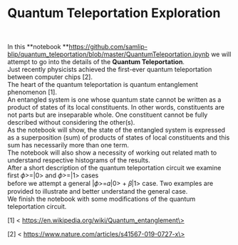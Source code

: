Quantum Teleportation Exploration
=================================

 

In this **notebook
**<https://github.com/samlip-blip/quantum_teleportation/blob/master/QuantumTeleportation.ipynb>
we will attempt to go into the details of the **Quantum Teleportation**.  
Just recently physicists achieved the first-ever quantum teleportation between
computer chips [2].  
The heart of the quantum teleportation is quantum entanglement phenomenon [1].  
An entangled system is one whose quantum state cannot be written as a product of
states of its local constituents. In other words, constituents are not parts but
are inseparable whole. One constituent cannot be fully described without
considering the other(s).  
As the notebook will show, the state of the entangled system is expressed as a
superposition (sum) of products of states of local constituents and this sum has
necessarily more than one term.  
The notebook will also show a necessity of working out related math to
understand respective histograms of the results.  
After a short description of the quantum teleportation circuit we examine first
𝜙\>=\|0\> and 𝜙\>=\|1\> cases  
before we attempt a general \|𝜙\>=𝛼\|0\> + 𝛽\|1\> case. Two examples are
provided to illustrate and better understand the general case.  
We finish the notebook with some modifications of the quantum teleportation
circuit.

[1] \< https://en.wikipedia.org/wiki/Quantum_entanglement\>

[2] \< https://www.nature.com/articles/s41567-019-0727-x\>

 

